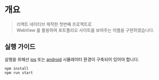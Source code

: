 # 개요

> 리액트 네이티브 제작한 첫번째 프로젝트로 <br />
> WebView 를 활용하여 포트폴리오 사이트를 보여주는 어플을 구현하였습니다.

## 실행 가이드

실행을 위해선 [ios](https://docs.expo.dev/workflow/ios-simulator/) 또는 [android](https://docs.expo.dev/workflow/android-studio-emulator/) 시뮬레이터 환경이 구축되어 있어야 합니다.

```
npm install
npm run start
```
